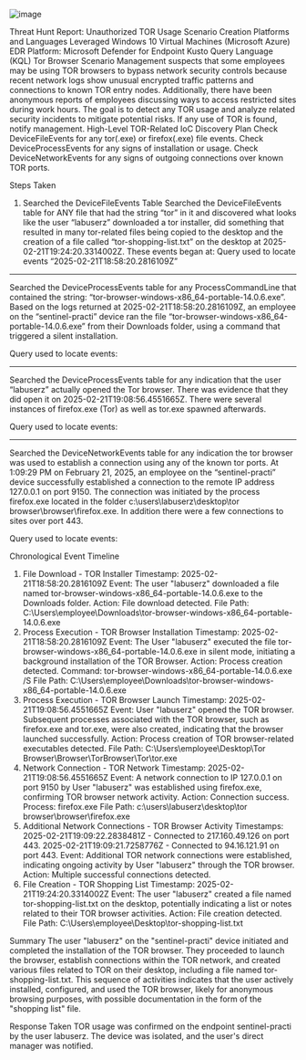 ![image](https://github.com/user-attachments/assets/08eea225-52df-4e7a-8dc0-7d2ec05a1521)

Threat Hunt Report: Unauthorized TOR Usage
Scenario Creation
Platforms and Languages Leveraged
Windows 10 Virtual Machines (Microsoft Azure)
EDR Platform: Microsoft Defender for Endpoint
Kusto Query Language (KQL)
Tor Browser
Scenario
Management suspects that some employees may be using TOR browsers to bypass network security controls because recent network logs show unusual encrypted traffic patterns and connections to known TOR entry nodes. Additionally, there have been anonymous reports of employees discussing ways to access restricted sites during work hours. The goal is to detect any TOR usage and analyze related security incidents to mitigate potential risks. If any use of TOR is found, notify management.
High-Level TOR-Related IoC Discovery Plan
Check DeviceFileEvents for any tor(.exe) or firefox(.exe) file events.
Check DeviceProcessEvents for any signs of installation or usage.
Check DeviceNetworkEvents for any signs of outgoing connections over known TOR ports.

Steps Taken
1. Searched the DeviceFileEvents Table
Searched the DeviceFileEvents table for ANY file that had the string “tor” in it and discovered what looks like the user “labuserz” downloaded a tor installer, did something that resulted in many tor-related files being copied to the desktop and the creation of a file called “tor-shopping-list.txt” on the desktop at 2025-02-21T19:24:20.3314002Z. These events began at:
Query used to locate events “2025-02-21T18:58:20.2816109Z”




______
Searched the DeviceProcessEvents table for any ProcessCommandLine that contained the string: “tor-browser-windows-x86_64-portable-14.0.6.exe”. Based on the logs returned at 2025-02-21T18:58:20.2816109Z, an employee on the “sentinel-practi” device ran the file “tor-browser-windows-x86_64-portable-14.0.6.exe” from their Downloads folder, using a command that triggered a silent installation.


Query used to locate events:




__________

Searched the DeviceProcessEvents table for any indication that the user “labuserz” actually opened the Tor browser. There was evidence that they did open it on 2025-02-21T19:08:56.4551665Z. There were several instances of firefox.exe (Tor) as well as tor.exe spawned afterwards. 

Query used to locate events:




____

Searched the DeviceNetworkEvents table for any indication the tor browser was used to establish a connection using any of the known tor ports. At 1:09:29 PM on February 21, 2025, an employee on the “sentinel-practi” device successfully established a connection to the remote IP address 127.0.0.1 on port 9150. The connection was initiated by the process firefox.exe located in the folder c:\users\labuserz\desktop\tor browser\browser\firefox.exe. In addition there were a few connections to sites over port 443.

Query used to locate events:




Chronological Event Timeline
1. File Download - TOR Installer
Timestamp: 2025-02-21T18:58:20.2816109Z
Event: The user "labuserz" downloaded a file named tor-browser-windows-x86_64-portable-14.0.6.exe to the Downloads folder.
Action: File download detected.
File Path: C:\Users\employee\Downloads\tor-browser-windows-x86_64-portable-14.0.6.exe
2. Process Execution - TOR Browser Installation
Timestamp: 2025-02-21T18:58:20.2816109Z
Event: The User "labuserz" executed the file tor-browser-windows-x86_64-portable-14.0.6.exe in silent mode, initiating a background installation of the TOR Browser.
Action: Process creation detected.
Command: tor-browser-windows-x86_64-portable-14.0.6.exe /S
File Path: C:\Users\employee\Downloads\tor-browser-windows-x86_64-portable-14.0.6.exe
3. Process Execution - TOR Browser Launch
Timestamp: 2025-02-21T19:08:56.4551665Z
Event: User "labuserz" opened the TOR browser. Subsequent processes associated with the TOR browser, such as firefox.exe and tor.exe, were also created, indicating that the browser launched successfully.
Action: Process creation of TOR browser-related executables detected.
File Path: C:\Users\employee\Desktop\Tor Browser\Browser\TorBrowser\Tor\tor.exe
4. Network Connection - TOR Network
Timestamp: 2025-02-21T19:08:56.4551665Z
Event: A network connection to IP 127.0.0.1 on port 9150 by User "labuserz" was established using firefox.exe, confirming TOR browser network activity.
Action: Connection success.
Process: firefox.exe
File Path: c:\users\labuserz\desktop\tor browser\browser\firefox.exe
5. Additional Network Connections - TOR Browser Activity
Timestamps:
2025-02-21T19:09:22.2838481Z - Connected to 217.160.49.126 on port 443.
2025-02-21T19:09:21.7258776Z - Connected to 94.16.121.91 on port 443.
Event: Additional TOR network connections were established, indicating ongoing activity by User "labuserz" through the TOR browser.
Action: Multiple successful connections detected.
6. File Creation - TOR Shopping List
Timestamp: 2025-02-21T19:24:20.3314002Z
Event: The user "labuserz" created a file named tor-shopping-list.txt on the desktop, potentially indicating a list or notes related to their TOR browser activities.
Action: File creation detected.
File Path: C:\Users\employee\Desktop\tor-shopping-list.txt

Summary
The user "labuserz" on the "sentinel-practi" device initiated and completed the installation of the TOR browser. They proceeded to launch the browser, establish connections within the TOR network, and created various files related to TOR on their desktop, including a file named tor-shopping-list.txt. This sequence of activities indicates that the user actively installed, configured, and used the TOR browser, likely for anonymous browsing purposes, with possible documentation in the form of the "shopping list" file.

Response Taken
TOR usage was confirmed on the endpoint sentinel-practi by the user labuserz. The device was isolated, and the user's direct manager was notified.

